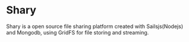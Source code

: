 # Shary

Shary is a open source file sharing platform created with Sailsjs(Nodejs) and Mongodb, using GridFS for file storing and streaming.
